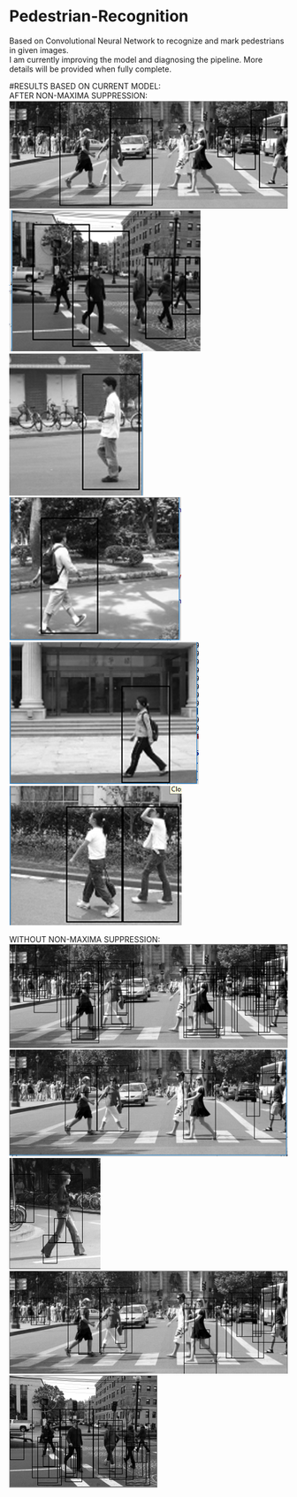 # Pedestrian-Recognition
Based on Convolutional Neural Network to recognize and mark pedestrians in given images.   
I am currently improving the model and diagnosing the pipeline. More details will be provided when fully complete.   

#RESULTS BASED ON CURRENT MODEL:    
AFTER NON-MAXIMA SUPPRESSION:   
![alt tag](https://raw.githubusercontent.com/yugrocks/Pedestrian-Recognition/master/after1.png)
![alt tag](https://raw.githubusercontent.com/yugrocks/Pedestrian-Recognition/master/after3.png)
![alt tag](https://raw.githubusercontent.com/yugrocks/Pedestrian-Recognition/master/after4.png)
![alt tag](https://raw.githubusercontent.com/yugrocks/Pedestrian-Recognition/master/after5.png)
![alt tag](https://raw.githubusercontent.com/yugrocks/Pedestrian-Recognition/master/after6.png)
![alt tag](https://raw.githubusercontent.com/yugrocks/Pedestrian-Recognition/master/after7.png)

WITHOUT NON-MAXIMA SUPPRESSION:    
![alt tag](https://raw.githubusercontent.com/yugrocks/Pedestrian-Recognition/master/pred1.png)
![alt tag](https://raw.githubusercontent.com/yugrocks/Pedestrian-Recognition/master/pred2.png)
![alt tag](https://raw.githubusercontent.com/yugrocks/Pedestrian-Recognition/master/pred3.png)
![alt tag](https://raw.githubusercontent.com/yugrocks/Pedestrian-Recognition/master/pred4.png)
![alt tag](https://raw.githubusercontent.com/yugrocks/Pedestrian-Recognition/master/pred5.png)
